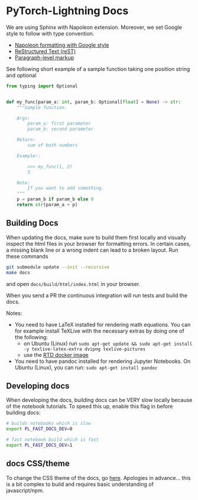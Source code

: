 # PyTorch-Lightning Docs

We are using Sphinx with Napoleon extension.
Moreover, we set Google style to follow with type convention.

- [Napoleon formatting with Google style](https://sphinxcontrib-napoleon.readthedocs.io/en/latest/example_google.html)
- [ReStructured Text (reST)](https://docs.pylonsproject.org/projects/docs-style-guide/)
- [Paragraph-level markup](https://www.sphinx-doc.org/en/master/usage/restructuredtext/basics.html#paragraphs)

See following short example of a sample function taking one position string and optional

```python
from typing import Optional


def my_func(param_a: int, param_b: Optional[float] = None) -> str:
    """Sample function.

    Args:
        param_a: first parameter
        param_b: second parameter

    Return:
        sum of both numbers

    Example::

        >>> my_func(1, 2)
        3

    Note:
        If you want to add something.
    """
    p = param_b if param_b else 0
    return str(param_a + p)
```

## Building Docs

When updating the docs, make sure to build them first locally and visually inspect the html files in your browser for
formatting errors. In certain cases, a missing blank line or a wrong indent can lead to a broken layout.
Run these commands

```bash
git submodule update --init --recursive
make docs
```

and open `docs/build/html/index.html` in your browser.

When you send a PR the continuous integration will run tests and build the docs.

Notes:

- You need to have LaTeX installed for rendering math equations. You can for example install TeXLive with the necessary extras by doing one of the following:
  - on Ubuntu (Linux) run `sudo apt-get update && sudo apt-get install -y texlive-latex-extra dvipng texlive-pictures`
  - use the [RTD docker image](https://hub.docker.com/r/readthedocs/build)
- You need to have pandoc installed for rendering Jupyter Notebooks. On Ubuntu (Linux), you can run: `sudo apt-get install pandoc`

## Developing docs

When developing the docs, building docs can be VERY slow locally because of the notebook tutorials.
To speed this up, enable this flag in before building docs:

```bash
# builds notebooks which is slow
export PL_FAST_DOCS_DEV=0

# fast notebook build which is fast
export PL_FAST_DOCS_DEV=1
```

## docs CSS/theme

To change the CSS theme of the docs, go [here](https://github.com/Lightning-AI/sphinx-theme).
Apologies in advance... this is a bit complex to build and requires basic understanding of javascript/npm.

